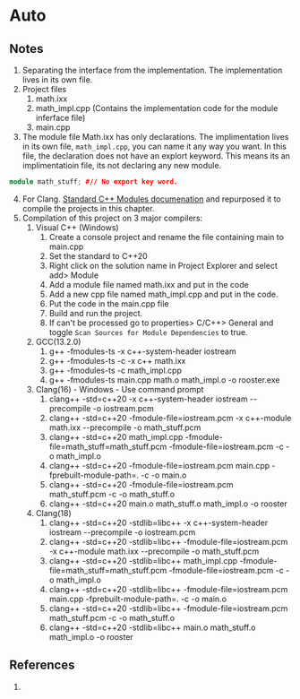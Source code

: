 # Auto

## Notes
1. Separating the interface from the implementation. The implementation lives in its own file.
2. Project files
   1. math.ixx
   2. math_impl.cpp (Contains the implementation code for the module inferface file)
   3. main.cpp
3. The module file Math.ixx has only declarations. The implimentation lives in its own file, `math_impl.cpp`, you can name it any way you want. In this file, the declaration does not have an explort keyword. This means its an implimentatioin file, its not declaring any new module. 

```cpp
module math_stuff; #// No export key word.
```

4. For Clang. [Standard C++ Modules documenation](https://clang.llvm.org/docs/StandardCPlusPlusModules.html) and repurposed it to compile the projects in this chapter.
5. Compilation of this project on 3 major compilers:
   1. Visual C++ (Windows)
      1. Create a console project and rename the file containing main to main.cpp
      2. Set the standard to C++20
      3. Right click on the solution name in Project Explorer and select add> Module
      4. Add a module file named math.ixx and put in the code
      5. Add a new cpp file named math_impl.cpp and put in the code.
      6. Put the code in the main.cpp file
      7. Build and run the project.
      8. If <iostream> can't be processed go to properties> C/C++> General and toggle `Scan Sources for Module Dependencies` to true.
   2. GCC(13.2.0)		
      1. g++ -fmodules-ts -x c++-system-header iostream
      2. g++ -fmodules-ts -c -x c++ math.ixx
      3. g++ -fmodules-ts -c math_impl.cpp
      4. g++ -fmodules-ts main.cpp math.o math_impl.o -o rooster.exe
   3. Clang(16) - Windows - Use command prompt
      1. clang++ -std=c++20 -x c++-system-header iostream --precompile -o iostream.pcm
      2. clang++ -std=c++20 -fmodule-file=iostream.pcm -x c++-module math.ixx --precompile -o math_stuff.pcm
      3. clang++ -std=c++20 math_impl.cpp -fmodule-file=math_stuff=math_stuff.pcm -fmodule-file=iostream.pcm -c -o math_impl.o
      4. clang++ -std=c++20 -fmodule-file=iostream.pcm main.cpp -fprebuilt-module-path=. -c -o main.o
      5. clang++ -std=c++20 -fmodule-file=iostream.pcm math_stuff.pcm -c -o math_stuff.o
      6. clang++ -std=c++20 main.o math_stuff.o  math_impl.o -o rooster
   4. Clang(18)
      1. clang++ -std=c++20 -stdlib=libc++ -x c++-system-header iostream --precompile -o iostream.pcm
      2. clang++ -std=c++20 -stdlib=libc++ -fmodule-file=iostream.pcm -x c++-module math.ixx --precompile -o math_stuff.pcm
      3. clang++ -std=c++20 -stdlib=libc++ math_impl.cpp -fmodule-file=math_stuff=math_stuff.pcm -fmodule-file=iostream.pcm -c -o math_impl.o
      4. clang++ -std=c++20 -stdlib=libc++ -fmodule-file=iostream.pcm main.cpp -fprebuilt-module-path=. -c -o main.o
      5. clang++ -std=c++20 -stdlib=libc++ -fmodule-file=iostream.pcm math_stuff.pcm -c -o math_stuff.o
      6. clang++ -std=c++20 -stdlib=libc++ main.o math_stuff.o  math_impl.o -o rooster
    



## References

1. 

